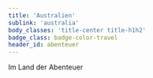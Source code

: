 ```yaml
---
title: 'Australien'
sublink: 'australia'
body_classes: 'title-center title-h1h2'
badge_class: badge-color-travel
header_id: abenteuer
---
```


Im Land der Abenteuer